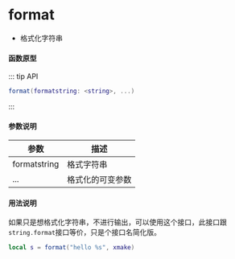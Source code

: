 
# format

- 格式化字符串

#### 函数原型

::: tip API
```lua
format(formatstring: <string>, ...)
```
:::


#### 参数说明

| 参数 | 描述 |
|------|------|
| formatstring | 格式字符串 |
| ... | 格式化的可变参数 |

#### 用法说明

如果只是想格式化字符串，不进行输出，可以使用这个接口，此接口跟`string.format`接口等价，只是个接口名简化版。

```lua
local s = format("hello %s", xmake)
```
